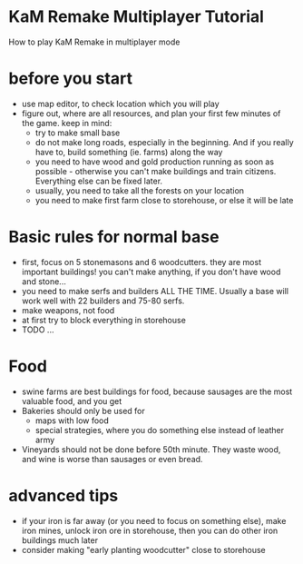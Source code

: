 # KaM Remake Multiplayer Tutorial
How to play KaM Remake in multiplayer mode

# before you start
- use map editor, to check location which you will play
- figure out, where are all resources, and plan your first few minutes of the game. keep in mind:
  - try to make small base
  - do not make long roads, especially in the beginning. And if you really have to, build something (ie. farms) along the way
  - you need to have wood and gold production running as soon as possible - otherwise you can't make buildings and train citizens. Everything else can be fixed later.
  - usually, you need to take all the forests on your location
  - you need to make first farm close to storehouse, or else it will be late

# Basic rules for normal base
- first, focus on 5 stonemasons and 6 woodcutters. they are most important buildings! you can't make anything, if you don't have wood and stone...
- you need to make serfs and builders ALL THE TIME. Usually a base will work well with 22 builders and 75-80 serfs.
- make weapons, not food
- at first try to block everything in storehouse
- TODO ...

# Food
- swine farms are best buildings for food, because sausages are the most valuable food, and you get 
- Bakeries should only be used for
  - maps with low food
  - special strategies, where you do something else instead of leather army
- Vineyards should not be done before 50th minute. They waste wood, and wine is worse than sausages or even bread.

# advanced tips
- if your iron is far away (or you need to focus on something else), make iron mines, unlock iron ore in storehouse, then you can do other iron buildings much later
- consider making "early planting woodcutter" close to storehouse
